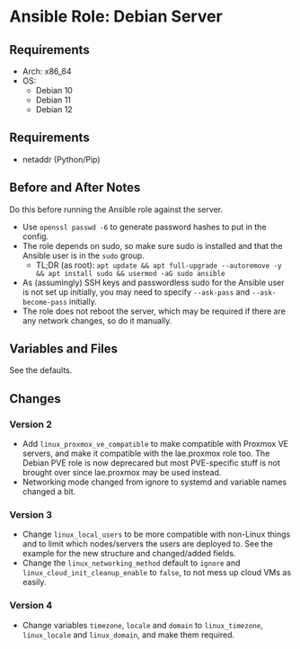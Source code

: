 # Ansible Role: Debian Server

## Requirements

- Arch: x86_64
- OS:
    - Debian 10
    - Debian 11
    - Debian 12

## Requirements

- netaddr (Python/Pip)

## Before and After Notes

Do this before running the Ansible role against the server.

- Use `openssl passwd -6` to generate password hashes to put in the config.
- The role depends on sudo, so make sure sudo is installed and that the Ansible user is in the `sudo` group.
    - TL;DR (as root): `apt update && apt full-upgrade --autoremove -y && apt install sudo && usermod -aG sudo ansible`
- As (assumingly) SSH keys and passwordless sudo for the Ansible user is not set up initially, you may need to specify `--ask-pass` and `--ask-become-pass` initially.
- The role does not reboot the server, which may be required if there are any network changes, so do it manually.

## Variables and Files

See the defaults.

## Changes

### Version 2

- Add `linux_proxmox_ve_compatible` to make compatible with Proxmox VE servers, and make it compatible with the lae.proxmox role too. The Debian PVE role is now deprecared but most PVE-specific stuff is not brought over since lae.proxmox may be used instead.
- Networking mode changed from ignore to systemd and variable names changed a bit.

### Version 3

- Change `linux_local_users` to be more compatible with non-Linux things and to limit which nodes/servers the users are deployed to. See the example for the new structure and changed/added fields.
- Change the `linux_networking_method` default to `ignore` and `linux_cloud_init_cleanup_enable` to `false`, to not mess up cloud VMs as easily.

### Version 4

- Change variables `timezone`, `locale` and `domain` to `linux_timezone`, `linux_locale` and `linux_domain`, and make them required.
